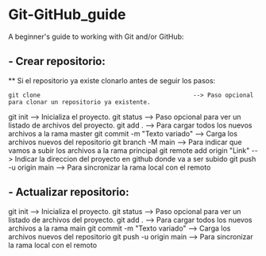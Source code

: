 # Git-GitHub_guide
A beginner's guide to working with Git and/or GitHub:

## - Crear repositorio:

** Si el repositorio ya existe clonarlo antes de seguir los pasos:

  	git clone                                           --> Paso opcional para clonar un repositorio ya existente.

  git init                                            --> Inicializa el proyecto.
  git status                                          --> Paso opcional para ver un listado de archivos del proyecto.
  git add .                                           --> Para cargar todos los nuevos archivos a la rama master
  git commit -m "Texto variado"                       --> Carga los archivos nuevos del repositorio
  git branch -M main                                  --> Para indicar que vamos a subir los archivos a la rama principal
  git remote add origin "Link"                        --> Indicar la direccion del proyecto en github donde va a ser subido
  git push -u origin main                             --> Para sincronizar la rama local con el remoto


## - Actualizar repositorio:
  git init                                            --> Inicializa el proyecto.
  git status                                          --> Paso opcional para ver un listado de archivos del proyecto.
  git add .                                           --> Para cargar todos los nuevos archivos a la rama main
  git commit -m "Texto variado"                       --> Carga los archivos nuevos del repositorio
  git push -u origin main                             --> Para sincronizar la rama local con el remoto

